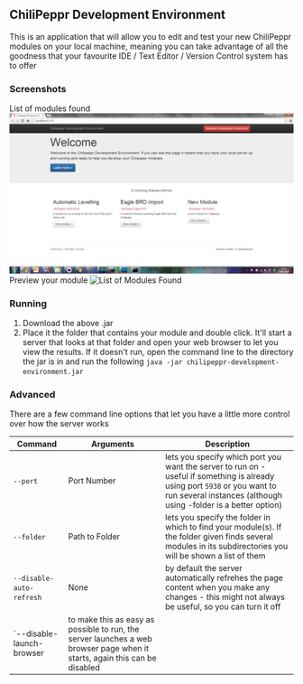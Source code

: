 ## ChiliPeppr Development Environment ##
This is an application that will allow you to edit and test your new ChiliPeppr modules on your local machine, 
meaning you can take advantage of all the goodness that your favourite IDE / Text Editor / Version Control system has to offer

### Screenshots ###
List of modules found
![List of Modules Found](/screenshots/overview.png?raw=true)
Preview your module
![List of Modules Found](/screenshots/module.jpg?raw=true)

### Running ###
1. Download the above .jar
2. Place it the folder that contains your module and double click. It'll start a server that looks at that folder and open your web browser to let you view the results.
If it doesn't run, open the command line to the directory the jar is in and run the following `java -jar chilipeppr-development-environment.jar`

### Advanced ###
There are a few command line options that let you have a little more control over how the server works

|Command|Arguments|Description|
|-------|---------|-----------|
|`--port`|Port Number|lets you specify which port you want the server to run on - useful if something is already using port `5938` or you want to run several instances (although using -folder is a better option)|
|`--folder`|Path to Folder|lets you specify the folder in which to find your module(s). If the folder given finds several modules in its subdirectories you will be shown a list of them|
|`--disable-auto-refresh`|None|by default the server automatically refrehes the page content when you make any changes - this might not always be useful, so you can turn it off|
|`--disable-launch-browser|to make this as easy as possible to run, the server launches a web browser page when it starts, again this can be disabled|